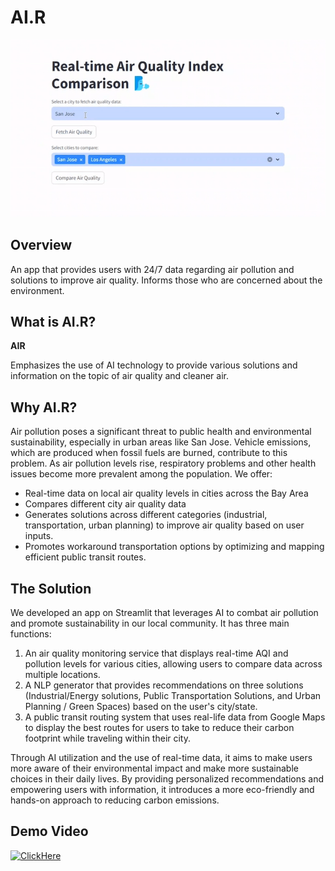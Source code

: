 # AI.R

![Alt Text](/demo.gif)

##

## Overview

An app that provides users with 24/7 data regarding air pollution and solutions to improve air quality. Informs those who are concerned about the environment.

## What is AI.R?

**AIR**

Emphasizes the use of AI technology to provide various solutions and information on the topic of air quality and cleaner air.

## Why AI.R?

Air pollution poses a significant threat to public health and environmental sustainability, especially in urban areas like San Jose. Vehicle emissions, which are produced when fossil fuels are burned, contribute to this problem. As air pollution levels rise, respiratory problems and other health issues become more prevalent among the population.
We offer:
- Real-time data on local air quality levels in cities across the Bay Area
- Compares different city air quality data
- Generates solutions across different categories (industrial, transportation, urban planning) to improve air quality based on user inputs.
- Promotes workaround transportation options by optimizing and mapping efficient public transit routes.

## The Solution

We developed an app on Streamlit that leverages AI to combat air pollution and promote sustainability in our local community. It has three main functions: 
1) An air quality monitoring service that displays real-time AQI and pollution levels for various cities, allowing users to compare data across multiple locations.
2) A NLP generator that provides recommendations on three solutions (Industrial/Energy solutions, Public Transportation Solutions, and Urban Planning / Green Spaces) based on the user's city/state.
3) A public transit routing system that uses real-life data from Google Maps to display the best routes for users to take to reduce their carbon footprint while traveling within their city.

Through AI utilization and the use of real-time data, it aims to make users more aware of their environmental impact and make more sustainable choices in their daily lives. By providing personalized recommendations and empowering users with information, it introduces a more eco-friendly and hands-on approach to reducing carbon emissions. 

## Demo Video
[![ClickHere](https://media.discordapp.net/attachments/1217894472109522944/1239449747958530068/IMG_5356.jpg?ex=6642f707&is=6641a587&hm=ef825ffcdd8b9f1c86d97668c6d7919ec0295e3028da06c95c4dd280a428aca5&=&format=webp&width=883&height=662)](https://www.youtube.com/watch?v=sauFwfJUFu4) 



